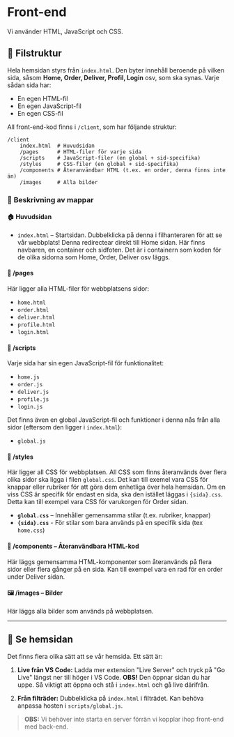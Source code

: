 # Front-end
Vi använder HTML, JavaScript och CSS.

## 📁 Filstruktur
Hela hemsidan styrs från `index.html`. Den byter innehåll beroende på vilken sida, såsom **Home, Order, Deliver, Profil, Login** osv, som ska synas. Varje sådan sida har:
- En egen HTML-fil
- En egen JavaScript-fil
- En egen CSS-fil

All front-end-kod finns i `/client`, som har följande struktur:
```
/client
    index.html  # Huvudsidan
    /pages      # HTML-filer för varje sida
    /scripts    # JavaScript-filer (en global + sid-specifika)
    /styles     # CSS-filer (en global + sid-specifika)
    /components # Återanvändbar HTML (t.ex. en order, denna finns inte än)
    /images     # Alla bilder
```

### 📜 **Beskrivning av mappar**

#### 🏠 **Huvudsidan**
- `index.html` – Startsidan. Dubbelklicka på denna i filhanteraren för att se vår webbplats! Denna redirectear direkt till Home sidan. Här finns navbaren, en container och sidfoten. Det är i containern som koden för de olika sidorna som Home, Order, Deliver osv läggs.

#### 📄 **/pages**
Här ligger alla HTML-filer för webbplatsens sidor:
- `home.html`
- `order.html`
- `deliver.html`
- `profile.html`
- `login.html`

#### 🎯 **/scripts**
Varje sida har sin egen JavaScript-fil för funktionalitet:
- `home.js`
- `order.js`
- `deliver.js`
- `profile.js`
- `login.js`

Det finns även en global JavaScript-fil och funktioner i denna nås från alla sidor (eftersom den ligger i `index.html`):
- `global.js`

#### 🎨 **/styles**
Här ligger all CSS för webbplatsen. All CSS som finns återanvänds över flera olika sidor ska ligga i filen `global.css`. Det kan till exemel vara CSS för knappar eller rubriker för att göra dem enhetliga över hela hemsidan. Om en viss CSS är specifik för endast en sida, ska den istället läggas i `{sida}.css`. Detta kan till exempel vara CSS för varukorgen för Order sidan. 

- **`global.css`** – Innehåller gemensamma stilar (t.ex. rubriker, knappar)
- **`{sida}.css`** - För stilar som bara används på en specifik sida (tex `home.css`)

#### 🔄 **/components – Återanvändbara HTML-kod**
Här läggs gemensamma HTML-komponenter som återanvänds på flera sidor eller flera gånger på en sida. Kan till exempel vara en rad för en order under Deliver sidan.

#### 🖼️ **/images – Bilder**
Här läggs alla bilder som används på webbplatsen.

---

## 🚀 **Se hemsidan**
Det finns flera olika sätt att se vår hemsida. Ett sätt är:

1. **Live från VS Code:**
  Ladda mer extension "Live Server" och tryck på "Go Live" längst ner till höger i VS Code.
  **OBS!** Den öppnar sidan du har uppe. Så viktigt att öppna och stå i `index.html` och gå live därifrån.

2. **Från filträder:**
  Dubbelklicka på `index.html` i filträdet. Kan behöva anpassa hosten i `scripts/global.js`. 


> **OBS:** Vi behöver inte starta en server förrän vi kopplar ihop front-end med back-end.
